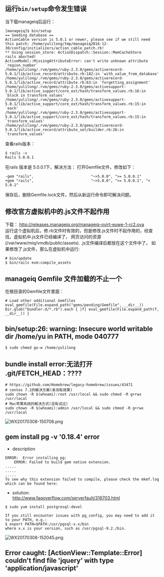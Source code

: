 ##  **运行`bin/setup`命令发生错误** 
当下载manageiq后运行：    
```
[manageiq]$ bin/setup 
== Seeding database ==
ActionCable version is 5.0.1 or newer, please see if we still need this patch: /home/yulilong/tmp/manageiq2016-12-30/config/initializers/action_cable_patch.rb!
** Using session_store: ActionDispatch::Session::MemCacheStore
rails aborted!
ActiveModel::MissingAttributeError: can't write unknown attribute `region_number`
/home/yulilong/.rvm/gems/ruby-2.3.0/gems/activerecord-5.0.1/lib/active_record/attribute.rb:182:in `with_value_from_database'
/home/yulilong/.rvm/gems/ruby-2.3.0/gems/activerecord-5.0.1/lib/active_record/attribute.rb:63:in `forgetting_assignment'
/home/yulilong/.rvm/gems/ruby-2.3.0/gems/activesupport-5.0.1/lib/active_support/core_ext/hash/transform_values.rb:16:in `block in transform_values'
/home/yulilong/.rvm/gems/ruby-2.3.0/gems/activesupport-5.0.1/lib/active_support/core_ext/hash/transform_values.rb:15:in `each'
/home/yulilong/.rvm/gems/ruby-2.3.0/gems/activesupport-5.0.1/lib/active_support/core_ext/hash/transform_values.rb:15:in `transform_values'
/home/yulilong/.rvm/gems/ruby-2.3.0/gems/activerecord-5.0.1/lib/active_record/attribute_set/builder.rb:26:in `transform_values'
```      
查看rails版本：   
```
$ rails -v
Rails 5.0.0.1
```    
在rails 版本是 5.0.0.1下，解决方法： 
打开Gemfile文件，修改如下：
```
-gem "rails",                          "~>5.0.0", ">= 5.0.0.1"
+gem "rails",                          "~>5.0.0", ">= 5.0.0.1", "< 5.0.1"
```    
保存后，删除Gemfile.lock文件，然后从新运行命令即可解决问题。    

## **修改官方虚拟机中的.js文件不起作用**       

下载： http://releases.manageiq.org/manageiq-ovirt-euwe-1-rc2.ova    
运行这个虚拟机后，修.rb文件时有效的，但是修改.js文件时不起作用的，经查找，虚拟机中.js文件已经编译了，
网页访问的资源(/var/www/miq/vmdb/public/assets). .js文件编译后都放在这个文件中了。
如果修改了.js文件，那么在虚拟机中运行:    
```
# bin/update
$ bin/rails evm:compile_assets
```      
## **manageiq Gemfile 文件加载的不止一个**        
在根目录的Gemfile文件里面：    
```
# Load other additional Gemfiles
eval_gemfile(File.expand_path("gems/pending/Gemfile", __dir__))
Dir.glob("bundler.d/*.rb").each { |f| eval_gemfile(File.expand_path(f, __dir__)) }
```

## **bin/setup:26: warning: Insecure world writable dir /home/yu in PATH, mode 040777**    

```
$ sudo chmod go-w /home/yulilong
```     

## **bundle install error:无法打开 .git/FETCH_HEAD：????**     

```
# https://github.com/Homebrew/legacy-homebrew/issues/43471
# centos 7.2的解决方案(亲测有效果)
sudo chown -R $(whoami):root /usr/local && sudo chmod -R g+rwx /usr/local
# Mac苹果系统的解决方式(没有试过)
sudo chown -R $(whoami):admin /usr/local && sudo chmod -R g+rwx /usr/local
```
![WX20170308-150708.png](https://bitbucket.org/repo/oE6yEX/images/203021941-WX20170308-150708.png)      

## gem install pg -v '0.18.4'  error
* description
```
ERROR:  Error installing pg:
	ERROR: Failed to build gem native extension.
.....
.....
.....
To see why this extension failed to compile, please check the mkmf.log which can be found here:
```
* solution:   
http://www.faqoverflow.com/serverfault/316703.html      
```
$ sudo yum install postgresql-devel

If you still encounter issues with pg_config, you may need to add it to your PATH, e.g.:
$ export PATH=$PATH:/usr/pgsql-x.x/bin
where x.x is your version, such as /usr/pgsql-9.2./bin.
```   
![WX20170308-152045.png](https://bitbucket.org/repo/oE6yEX/images/2522309900-WX20170308-152045.png)    

## Error caught: [ActionView::Template::Error] couldn't find file 'jquery' with type 'application/javascript'